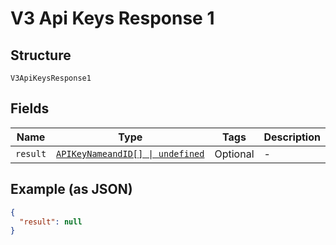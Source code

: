 
# V3 Api Keys Response 1

## Structure

`V3ApiKeysResponse1`

## Fields

| Name | Type | Tags | Description |
|  --- | --- | --- | --- |
| `result` | [`APIKeyNameandID[] \| undefined`](../../doc/models/api-key-nameand-id.md) | Optional | - |

## Example (as JSON)

```json
{
  "result": null
}
```

